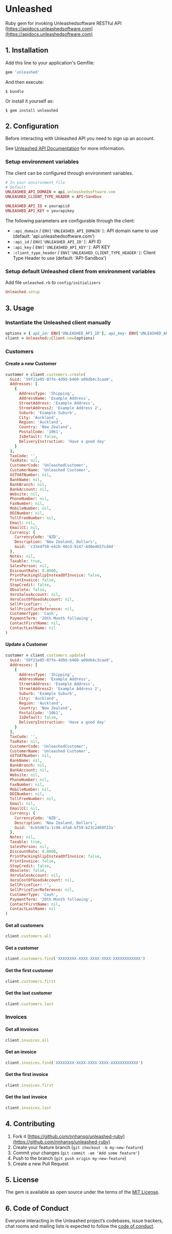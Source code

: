 # Unleashed

Ruby gem for invoking Unleashedsoftware RESTful API [https://apidocs.unleashedsoftware.com](https://apidocs.unleashedsoftware.com)

## 1. Installation

Add this line to your application's Gemfile:

```ruby
gem 'unleashed'
```

And then execute:

    $ bundle

Or install it yourself as:

    $ gem install unleashed

## 2. Configuration

Before interacting with Unleashed API you need to sign up an account.

See [Unleashed API Documentation](https://apidocs.unleashedsoftware.com/) for more information.

### Setup environment variables

The client can be configured through environment variables.

```ruby
# In your environment file
# Default
UNLEASHED_API_DOMAIN = api.unleashedsoftware.com
UNLEASHED_CLIENT_TYPE_HEADER = API-Sandbox

UNLEASHED_API_ID = yourapiid
UNLEASHED_API_KEY = yourapikey
```

The following parameters are configurable through the client:

* `:api_domain` / `ENV['UNLEASHED_API_DOMAIN']`: API domain name to use (default: 'api.unleashedsoftware.com')
* `:api_id` / `ENV['UNLEASHED_API_ID']`: API ID
* `:api_key` / `ENV['UNLEASHED_API_KEY']`: API KEY
* `:client_type_header` / `ENV['UNLEASHED_CLIENT_TYPE_HEADER']`: Client Type Header to use (default: 'API-Sandbox')

### Setup default Unleashed client from environment variables

Add file `unleashed.rb` to `config/initializers`

```ruby
Unleashed.setup
```

## 3. Usage

### Instantiate the Unleashed client manually

```ruby
options = { api_id: ENV['UNLEASHED_API_ID'], api_key: ENV['UNLEASHED_API_KEY'] }
client = Unleashed::Client.new(options)
```

### Customers

#### Create a new Customer

```ruby
customer = client.customers.create(
  Guid: '59f21e05-07fe-4d9d-b460-a09db4c3caa9',
  Addresses: [
    {
      AddressType: 'Shipping',
      AddressName: 'Example Address',
      StreetAddress: 'Example Address',
      StreetAddress2: 'Example Address 2',
      Suburb: 'Example Suburb',
      City: 'Auckland',
      Region: 'Auckland',
      Country: 'New Zealand',
      PostalCode: '1061',
      IsDefault: false,
      DeliveryInstruction: 'Have a good day'
    }
  ],
  TaxCode: '',
  TaxRate: nil,
  CustomerCode: 'UnleashedCustomer',
  CustomerName: 'Unleashed Customer',
  GSTVATNumber: nil,
  BankName: nil,
  BankBranch: nil,
  BankAccount: nil,
  Website: nil,
  PhoneNumber: nil,
  FaxNumber: nil,
  MobileNumber: nil,
  DDINumber: nil,
  TollFreeNumber: nil,
  Email: nil,
  EmailCC: nil,
  Currency: {
    CurrencyCode: 'NZD',
    Description: 'New Zealand, Dollars',
    Guid: 'c33e4f50-e42b-40cd-9147-4d0e4657cd4d'
  },
  Notes: nil,
  Taxable: true,
  SalesPerson: nil,
  DiscountRate: 0.0000,
  PrintPackingSlipInsteadOfInvoice: false,
  PrintInvoice: false,
  StopCredit: false,
  Obsolete: false,
  XeroSalesAccount: nil,
  XeroCostOfGoodsAccount: nil,
  SellPriceTier: '',
  SellPriceTierReference: nil,
  CustomerType: 'Cash',
  PaymentTerm: '20th Month following',
  ContactFirstName: nil,
  ContactLastName: nil
)
```

#### Update a Customer

```ruby
customer = client.customers.update(
  Guid: '59f21e05-07fe-4d9d-b460-a09db4c3caa9',
  Addresses: [
    {
      AddressType: 'Shipping',
      AddressName: 'Example Address',
      StreetAddress: 'Example Address',
      StreetAddress2: 'Example Address 2',
      Suburb: 'Example Suburb',
      City: 'Auckland',
      Region: 'Auckland',
      Country: 'New Zealand',
      PostalCode: '1061',
      IsDefault: false,
      DeliveryInstruction: 'Have a good day'
    }
  ],
  TaxCode: '',
  TaxRate: nil,
  CustomerCode: 'UnleashedCustomer',
  CustomerName: 'Unleashed Customer',
  GSTVATNumber: nil,
  BankName: nil,
  BankBranch: nil,
  BankAccount: nil,
  Website: nil,
  PhoneNumber: nil,
  FaxNumber: nil,
  MobileNumber: nil,
  DDINumber: nil,
  TollFreeNumber: nil,
  Email: nil,
  EmailCC: nil,
  Currency: {
    CurrencyCode: 'NZD',
    Description: 'New Zealand, Dollars',
    Guid: '6cb5d67a-1c96-4fa8-bf59-b23c2d69f22a'
  },
  Notes: nil,
  Taxable: true,
  SalesPerson: nil,
  DiscountRate: 0.0000,
  PrintPackingSlipInsteadOfInvoice: false,
  PrintInvoice: false,
  StopCredit: false,
  Obsolete: false,
  XeroSalesAccount: nil,
  XeroCostOfGoodsAccount: nil,
  SellPriceTier: '',
  SellPriceTierReference: nil,
  CustomerType: 'Cash',
  PaymentTerm: '20th Month following',
  ContactFirstName: nil,
  ContactLastName: nil
)
```

#### Get all customers

```ruby
client.customers.all
```

#### Get a customer

```ruby
client.customers.find('XXXXXXXX-XXXX-XXXX-XXXX-XXXXXXXXXXXX')
```

#### Get the first customer

```ruby
client.customers.first
```

#### Get the last customer

```ruby
client.customers.last
```

### Invoices

#### Get all invoices

```ruby
client.invoices.all
```

#### Get an invoice

```ruby
client.invoices.find('XXXXXXXX-XXXX-XXXX-XXXX-XXXXXXXXXXXX')
```

#### Get the first invoice

```ruby
client.invoices.first
```

#### Get the last invoice

```ruby
client.invoices.last
```

## 4. Contributing

  1. Fork it [https://github.com/nnhansg/unleashed-ruby](https://github.com/nnhansg/unleashed-ruby)
  2. Create your feature branch (`git checkout -b my-new-feature`)
  3. Commit your changes (`git commit -am 'Add some feature'`)
  4. Push to the branch (`git push origin my-new-feature`)
  5. Create a new Pull Request

## 5. License

The gem is available as open source under the terms of the [MIT License](https://opensource.org/licenses/MIT).

## 6. Code of Conduct

Everyone interacting in the Unleashed project’s codebases, issue trackers, chat rooms and mailing lists is expected to follow the [code of conduct](https://github.com/nnhansg/unleashed-ruby/blob/master/CODE_OF_CONDUCT.md).

